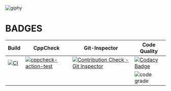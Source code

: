 ![giphy](https://user-images.githubusercontent.com/86190217/125442594-1ecb14c9-ed64-4bef-93bd-d601d11403e7.gif)

# BADGES 
|Build       |CppCheck      | Git-Inspector   | Code Quality|
|------------|--------------|-----------------|--------------|
|[![CI](https://github.com/ShivaliGokhale/MiniProject_shivali/actions/workflows/C%5CC++.yml/badge.svg)](https://github.com/ShivaliGokhale/MiniProject_shivali/actions/workflows/C%5CC++.yml)          |[![cppcheck-action-test](https://github.com/ShivaliGokhale/MiniProject_shivali/actions/workflows/cppcheck.yml/badge.svg)](https://github.com/ShivaliGokhale/MiniProject_shivali/actions/workflows/cppcheck.yml)      | [![Contribution Check - Git Inspector](https://github.com/ShivaliGokhale/MiniProject_shivali/actions/workflows/git_inspector.yml/badge.svg)](https://github.com/ShivaliGokhale/MiniProject_shivali/actions/workflows/git_inspector.yml)               | [![Codacy Badge](https://app.codacy.com/project/badge/Grade/ab20cb0afd60492693289c37cc226619)](https://www.codacy.com/gh/ShivaliGokhale/MiniProject_shivali/dashboard?utm_source=github.com&amp;utm_medium=referral&amp;utm_content=ShivaliGokhale/MiniProject_shivali&amp;utm_campaign=Badge_Grade)             |
|            |              |                 |  ![code grade](https://www.code-inspector.com/project/25047/score/svg)             |
